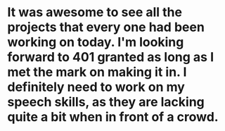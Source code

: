 # It was awesome to see all the projects that every one had been working on today. I'm looking forward to 401 granted as long as I met the mark on making it in. I definitely need to work on my speech skills, as they are lacking quite a bit when in front of a crowd.
